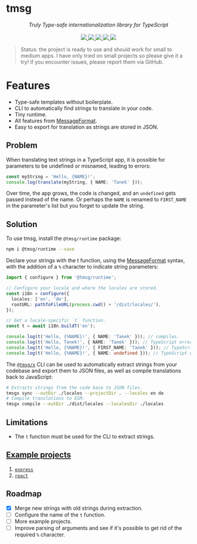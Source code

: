 # tmsg

<p align="center">
    <i>Truly Type-safe internationalization library for TypeScript</i>
    <br>
    <br>
    <a href="https://github.com/tanekloc/tmsg/actions">
      <img src="https://github.com/tanekloc/tmsg/workflows/ci/badge.svg?branch=main">
    </a>
    <a href="https://bundlephobia.com/package/@tmsg/runtime">
      <img src="https://img.shields.io/bundlephobia/minzip/@tmsg/runtime">
    </a>
    <a href="https://www.npmjs.com/package/@tmsg/runtime">
      <img src="https://img.shields.io/npm/dm/@tmsg/runtime">
    </a>
    <a href="https://www.npmjs.com/package/@tmsg/runtime">
      <img src="https://img.shields.io/npm/v/@tmsg/runtime?logo=npm">
    </a>
    <a href="https://github.com/tanekloc/tmsg/blob/main/LICENSE">
      <img src="https://img.shields.io/npm/l/@tmsg/runtime">
    </a>
</p>

> Status: the project is ready to use and should work for small to medium apps. I have only tried on small projects so please give it a try! if you encounter issues, please report them via GitHub.

# Features

- Type-safe templates without boilerplate.
- CLI to automatically find strings to translate in your code.
- Tiny runtime.
- All features from [MessageFormat](http://messageformat.github.io/messageformat/).
- Easy to export for translation as strings are stored in JSON.

## Problem

When translating text strings in a TypeScript app, it is possible for parameters to be undefined or misnamed, leading to errors:

```ts
const myString = 'Hello, {NAME}!';
console.log(translate(myString, { NAME: 'Tanek' }));
```

Over time, the app grows, the code is changed, and an `undefined` gets passed instead of the name. Or perhaps the `NAME` is renamed to `FIRST_NAME` in the parameter's list but you forget to update the string.

## Solution

To use tmsg, install the `@tmsg/runtime` package:

```sh
npm i @tmsg/runtime --save
```

Declare your strings with the t function, using the [MessageFormat](http://messageformat.github.io/messageformat/) syntax, with the addition of a `%` character to indicate string parameters:

```ts
import { configure } from '@tmsg/runtime';

// Configure your locale and where the locales are stored.
const i18n = configure({
  locales: ['en', 'de'],
  rootURL: pathToFileURL(process.cwd() + '/dist/locales/'),
});

// Get a locale-specific `t` function.
const t = await i18n.buildT('en');

console.log(t('Hello, {%NAME}!', { NAME: 'Tanek' })); // compiles.
console.log(t('Hello, Tanek!', { NAME: 'Tanek' })); // TypeScript error!
console.log(t('Hello, {%NAME}!', { FIRST_NAME: 'Tanek' })); // TypeScript error!
console.log(t('Hello, {%NAME}!', { NAME: undefined })); // TypeScript error!
```

The [`@tmsg/x`](/packages/x) CLI can be used to automatically extract strings from your codebase and export them to JSON files, as well as compile translations back to JavaScript:

```sh
# Extracts strings from the code base to JSON files.
tmsgx sync --outDir ./locales --projectDir . --locales en de
# Compile translations to ESM.
tmsgx compile --outDir ./dist/locales --localesDir ./locales
```

## Limitations

- The `t` function must be used for the CLI to extract strings.

## [Example projects](/examples/)

1. [`express`](/examples/express-example)
1. [`react`](/examples/react-example)

## Roadmap

- [x] Merge new strings with old strings during extraction.
- [ ] Configure the name of the `t` function.
- [ ] More example projects.
- [ ] Improve parsing of arguments and see if it's possible to get rid of the required `%` character.
